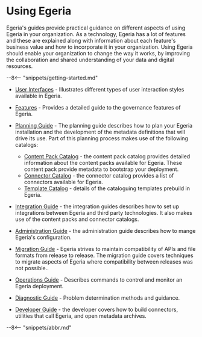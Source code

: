 <!-- SPDX-License-Identifier: CC-BY-4.0 -->
<!-- Copyright Contributors to the ODPi Egeria project. -->

# Using Egeria

Egeria's guides provide practical guidance on different aspects of using Egeria in your organization.  As a technology, Egeria has a lot of features and these are explained along with information about each feature's business value and how to incorporate it in your organization.  Using Egeria should enable your organization to change the way it works, by improving the collaboration and shared understanding of your data and digital resources.

--8<-- "snippets/getting-started.md"

* [User Interfaces](/user-interfaces) - Illustrates different types of user interaction styles available in Egeria.
* [Features](/features) - Provides a detailed guide to the governance features of Egeria.
* [Planning Guide](/guides/planning) - The planning guide describes how to plan your Egeria installation and the development of the metadata definitions that will drive its use.  Part of this planning process makes use of the following catalogs:

    * [Content Pack Catalog](/content-packs) - the content pack catalog provides detailed information about the content packs available for Egeria.  These content pack provide metadata to bootstrap your deployment.
    * [Connector Catalog](/connectors) - the connector catalog provides a list of connectors available for Egeria.
    * [Template Catalog](/catalog-templates) - details of the cataloguing templates prebuild in Egeria.

* [Integration Guide](/guides/integration) - the integration guides describes how to set up integrations between Egeria and third party technologies.  It also makes use of the content packs and connector catalogs.
* [Administration Guide](/guides/admin) - the administration guide describes how to mange Egeria's configuration.
* [Migration Guide](/guides/migration/migrating-configuration-documents) - Egeria strives to maintain compatibility of APIs and file formats from release to release.  The migration guide covers techniques to migrate aspects of Egeria where compatibility between releases was not possible..
* [Operations Guide](/guides/operations/overview) - Describes commands to control and monitor an Egeria deployment.
* [Diagnostic Guide](/guides/diagnostic/overview) - Problem determination methods and guidance.
* [Developer Guide](/guides/developer) - the developer covers how to build connectors, utilities that call Egeria, and open metadata archives.

--8<-- "snippets/abbr.md"